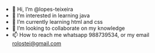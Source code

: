 - 👋 Hi, I’m @lopes-teixeira
- 👀 I’m interested in learning java
- 🌱 I’m currently learning html and css
- 💞️ I’m looking to collaborate on my knowledge
- 📫 How to reach me whatsapp 988739534, or my email rolostei@gmail.com

<!---
lopes-teixeira/lopes-teixeira is a ✨ special ✨ repository because its `README.md` (this file) appears on your GitHub profile.
You can click the Preview link to take a look at your changes.
--->
